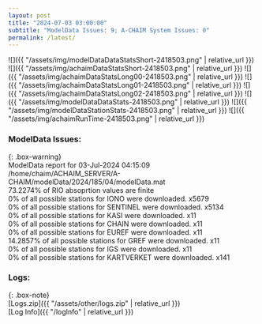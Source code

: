 ```yaml
---
layout: post
title: "2024-07-03 03:00:00"
subtitle: "ModelData Issues: 9; A-CHAIM System Issues: 0"
permalink: /latest/
---
```


![]({{ "/assets/img/modelDataDataStatsShort-2418503.png" | relative_url }})
![]({{ "/assets/img/achaimDataStatsShort-2418503.png" | relative_url }})
![]({{ "/assets/img/achaimDataStatsLong00-2418503.png" | relative_url }})
![]({{ "/assets/img/achaimDataStatsLong01-2418503.png" | relative_url }})
![]({{ "/assets/img/achaimDataStatsLong02-2418503.png" | relative_url }})
![]({{ "/assets/img/modelDataDataStats-2418503.png" | relative_url }})
![]({{ "/assets/img/modelDataStationStats-2418503.png" | relative_url }})
![]({{ "/assets/img/achaimRunTime-2418503.png" | relative_url }})


### ModelData Issues:  
  
{: .box-warning}  
 ModelData report for 03-Jul-2024 04:15:09   
 /home/chaim/ACHAIM_SERVER/A-CHAIM/modelData/2024/185/04/modelData.mat   
 73.2274% of RIO absoprtion values are finite   
 0% of all possible stations for IONO were downloaded. x5679   
 0% of all possible stations for SENTINEL were downloaded. x5134   
 0% of all possible stations for KASI were downloaded. x11   
 0% of all possible stations for CHAIN were downloaded. x11   
 0% of all possible stations for EUREF were downloaded. x11   
 14.2857% of all possible stations for GREF were downloaded. x11   
 0% of all possible stations for IGS were downloaded. x11   
 0% of all possible stations for KARTVERKET were downloaded. x141   
  


### Logs:  
  
{: .box-note}  
[Logs.zip]({{ "/assets/other/logs.zip" | relative_url }})  
[Log Info]({{ "/logInfo" | relative_url }})  
